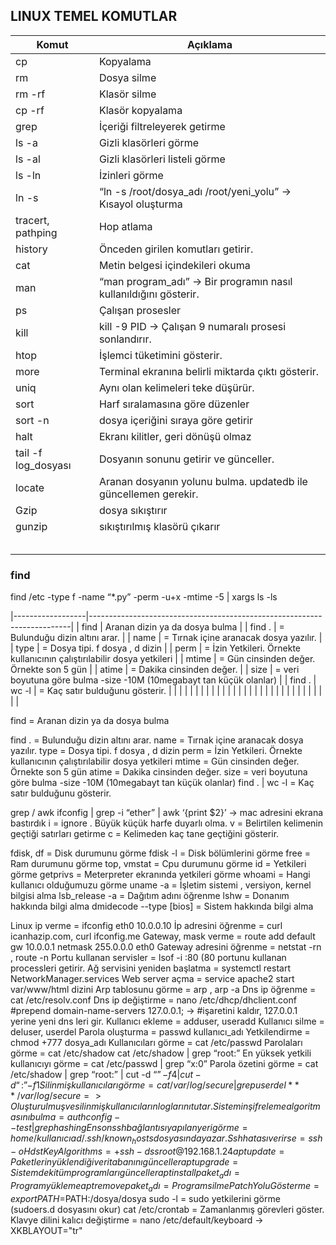 ## LINUX TEMEL KOMUTLAR

| Komut  			    | Açıklama                                                       	|
|-----------------------------------|-------------------------------------------------------------------|
| cp     			    | Kopyalama                                                      	|
| rm     			    | Dosya silme                                                    	|
| rm -rf 			    | Klasör silme                                                   	|
| cp -rf 			    | Klasör kopyalama                                               	|
| grep   			    | İçeriği filtreleyerek getirme                                  	|
| ls -a 			    | Gizli klasörleri görme                                         	|
| ls -al 			    | Gizli klasörleri listeli görme                                 	|
| ls -ln 			    | İzinleri görme                                                 	|
| ln -s  			    | “ln -s /root/dosya_adı  /root/yeni_yolu”  -> Kısayol oluşturma 	|
| tracert, pathping                 | Hop atlama                                                        |
| history                           | Önceden girilen komutları getirir.                                |
| cat                               | Metin belgesi içindekileri okuma                                  |
| man                               | “man program_adı” -> Bir programın nasıl kullanıldığını gösterir. |
| ps                                | Çalışan prosesler                                                 |
| kill                              | kill -9 PID  -> Çalışan 9 numaralı prosesi sonlandırır.           |
| htop                              | İşlemci tüketimini gösterir.                                      |
| more                              | Terminal ekranına belirli miktarda çıktı gösterir.                |
| uniq                              | Aynı olan kelimeleri teke düşürür.                                |
| sort                              | Harf sıralamasına göre düzenler                                   |
| sort -n			    | dosya içeriğini sıraya göre getirir				|
| halt                              | Ekranı kilitler, geri dönüşü olmaz                                |
| tail -f log_dosyası               | Dosyanın sonunu getirir ve günceller.                             |
| locate                            | Aranan dosyanın yolunu bulma.  updatedb ile güncellemen gerekir.  |
| Gzip                              | dosya sıkıştırır                                                  |
| gunzip                            | sıkıştırılmış klasörü çıkarır                                     |
|                                   |                                                                   |
|                                   |                                                                   |
|                                   |                                                                   |
|                                   |                                                                   |
|                                   |                                                                   |


### find
find  /etc -type f -name “*.py” -perm -u+x -mtime -5 | xargs ls -ls

|------------------|-------------------------------------------------------------------------|
| find             | Aranan dizin ya da dosya bulma                                          |
| find .           | = Bulunduğu dizin altını arar.                                          |
| name             | = Tırnak içine aranacak dosya yazılır.                                  |
| type             | = Dosya tipi. f dosya , d dizin                                         |
| perm             | = İzin Yetkileri. Örnekte kullanıcının çalıştırılabilir dosya yetkileri |
| mtime            | = Gün cinsinden değer. Örnekte son 5 gün                                |
| atime            | = Dakika cinsinden değer.                                               |
| size             | = veri boyutuna göre bulma  -size -10M (10megabayt tan küçük olanlar)   |
| find . | wc -l   | = Kaç satır bulduğunu gösterir.                                         |
|                  |                                                                         |
|                  |                                                                         |
|                  |                                                                         |
|                  |                                                                         |
|                  |                                                                         |
|                  |                                                                         |
|                  |                                                                         |
|                  |                                                                         |
|                  |                                                                         |
|                  |                                                                         |



find		=	Aranan dizin ya da dosya bulma 

find . 		= Bulunduğu dizin altını arar.
name 		= Tırnak içine aranacak dosya yazılır.
type 		= Dosya tipi. f dosya , d dizin
perm 		= İzin Yetkileri. Örnekte kullanıcının çalıştırılabilir dosya yetkileri
mtime 		= Gün cinsinden değer. Örnekte son 5 gün
atime 		= Dakika cinsinden değer.
size 		= veri boyutuna göre bulma  -size -10M (10megabayt tan küçük olanlar)
find . | wc -l  	= Kaç satır bulduğunu gösterir.


grep / awk
ifconfig | grep -i “ether” | awk ‘{print $2}’	->	mac adresini ekrana bastırdık
i = ignore . Büyük küçük harfe duyarlı olma.
v = Belirtilen kelimenin geçtiği satırları getirme
c = Kelimeden kaç tane geçtiğini gösterir.


fdisk, df	=	Disk durumunu görme
fdisk -l		=	Disk bölümlerini görme
free		=	Ram durumunu görme
top, vmstat	=	Cpu durumunu görme
id		=	Yetkileri görme
getprivs	=	Meterpreter ekranında yetkileri görme
whoami	=	Hangi kullanıcı olduğumuzu görme
uname -a	=	İşletim sistemi	, versiyon, kernel bilgisi alma
lsb_release -a =	Dağıtım adını öğrenme
lshw		=	Donanım hakkında bilgi alma
dmidecode --type [bios]  =  Sistem hakkında bilgi alma


Linux ip verme 		=	ifconfig eth0 10.0.0.10
İp adresini öğrenme		=	curl icanhazip.com, curl ifconfig.me
Gateway, mask verme	=	route add default gw 10.0.0.1 netmask 255.0.0.0 eth0
Gateway adresini öğrenme	=	netstat -rn , route -n
Portu kullanan servisler	=	lsof -i :80  (80 portunu kullanan processleri getirir.
Ağ servisini yeniden başlatma	=	systemctl restart NetworkManager.services
Web server açma			=	service apache2 start    var/www/html dizini
Arp tablosunu görme			=	arp ,  arp -a
Dns ip öğrenme			=	cat /etc/resolv.conf
Dns ip değiştirme			=	nano /etc/dhcp/dhclient.conf
						#prepend domain-name-servers 127.0.0.1;	 ->								#işaretini kaldır,   127.0.0.1 yerine yeni dns leri gir.
Kullanıcı ekleme		=	adduser, useradd
Kullanıcı silme			=	deluser, userdel
Parola oluşturma		=	passwd kullanıcı_adı
Yetkilendirme			=	chmod +777 dosya_adı
Kullanıcıları görme		=	cat /etc/passwd
Parolaları görme		=	cat /etc/shadow	cat /etc/shadow | grep “root:”
En yüksek yetkili kullanıcıyı görme	=	cat /etc/passwd | grep “x:0”
Parola özetini görme	=	cat /etc/shadow | grep “root:” | cut -d “$” -f4 | cut -d “:” -f1
Silinmiş kullanıcıları görme	= cat /var/log/secure | grep userdel
***   /var/log/secure => Oluşturulmuş ve silinmiş kullanıcıların loglarını tutar.
Sistemin şifreleme algoritmasını bulma	=	authconfig --test | grep hashing
En son ssh bağlantısı yapılan yeri görme	= home/kullanıcı ad/.ssh/known_hosts dosyasında yazar.
Ssh hatası verirse		=       ssh -oHdstKeyAlgorithms=+ssh-dss root@192.168.1.24
apt update			=	Paketlerin yüklendiği veri tabanını günceller
apt upgrade			=	Sistemdeki tüm programları günceller
apt install paket_adı 	 	=	Program yükleme
apt remove paket_adı		=	Program silme
Patch Yolu Gösterme		=	export PATH=$PATH:/dosya/dosya
sudo -l				=	sudo yetkilerini görme (sudoers.d dosyasını okur)
cat /etc/crontab		=	Zamanlanmış görevleri göster.
Klavye dilini kalıcı değiştirme =      nano /etc/default/keyboard -> XKBLAYOUT="tr"
